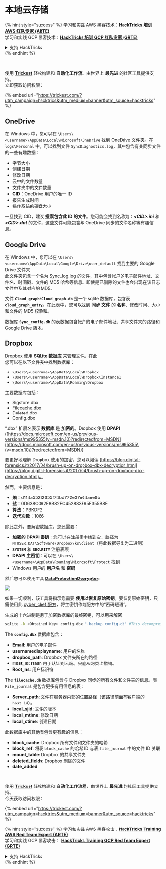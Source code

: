 # 本地云存储

{% hint style="success" %}
学习和实践 AWS 黑客技术：<img src="/.gitbook/assets/arte.png" alt="" data-size="line">[**HackTricks 培训 AWS 红队专家 (ARTE)**](https://training.hacktricks.xyz/courses/arte)<img src="/.gitbook/assets/arte.png" alt="" data-size="line">\
学习和实践 GCP 黑客技术：<img src="/.gitbook/assets/grte.png" alt="" data-size="line">[**HackTricks 培训 GCP 红队专家 (GRTE)**<img src="/.gitbook/assets/grte.png" alt="" data-size="line">](https://training.hacktricks.xyz/courses/grte)

<details>

<summary>支持 HackTricks</summary>

* 查看 [**订阅计划**](https://github.com/sponsors/carlospolop)!
* **加入** 💬 [**Discord 群组**](https://discord.gg/hRep4RUj7f) 或 [**Telegram 群组**](https://t.me/peass) 或 **关注** 我们的 **Twitter** 🐦 [**@hacktricks\_live**](https://twitter.com/hacktricks\_live)**.**
* **通过向** [**HackTricks**](https://github.com/carlospolop/hacktricks) 和 [**HackTricks Cloud**](https://github.com/carlospolop/hacktricks-cloud) GitHub 仓库提交 PR 分享黑客技巧。

</details>
{% endhint %}

<figure><img src="../../../.gitbook/assets/image (3) (1) (1) (1) (1) (1) (1).png" alt=""><figcaption></figcaption></figure>

\
使用 [**Trickest**](https://trickest.com/?utm\_campaign=hacktrics\&utm\_medium=banner\&utm\_source=hacktricks) 轻松构建和 **自动化工作流**，由世界上 **最先进** 的社区工具提供支持。\
立即获取访问权限：

{% embed url="https://trickest.com/?utm_campaign=hacktrics&utm_medium=banner&utm_source=hacktricks" %}

## OneDrive

在 Windows 中，您可以在 `\Users\<username>\AppData\Local\Microsoft\OneDrive` 找到 OneDrive 文件夹。在 `logs\Personal` 中，可以找到文件 `SyncDiagnostics.log`，其中包含有关同步文件的一些有趣数据：

* 字节大小
* 创建日期
* 修改日期
* 云中的文件数量
* 文件夹中的文件数量
* **CID**：OneDrive 用户的唯一 ID
* 报告生成时间
* 操作系统的硬盘大小

一旦找到 CID，建议 **搜索包含此 ID 的文件**。您可能会找到名称为：_**\<CID>.ini**_ 和 _**\<CID>.dat**_ 的文件，这些文件可能包含与 OneDrive 同步的文件名称等有趣信息。

## Google Drive

在 Windows 中，您可以在 `\Users\<username>\AppData\Local\Google\Drive\user_default` 找到主要的 Google Drive 文件夹\
此文件夹包含一个名为 Sync\_log.log 的文件，其中包含帐户的电子邮件地址、文件名、时间戳、文件的 MD5 哈希等信息。即使是已删除的文件也会出现在该日志文件中及其对应的 MD5。

文件 **`Cloud_graph\Cloud_graph.db`** 是一个 sqlite 数据库，包含表 **`cloud_graph_entry`**。在此表中，您可以找到 **同步** **文件** 的 **名称**、修改时间、大小和文件的 MD5 校验和。

数据库 **`Sync_config.db`** 的表数据包含帐户的电子邮件地址、共享文件夹的路径和 Google Drive 版本。

## Dropbox

Dropbox 使用 **SQLite 数据库** 来管理文件。在此\
您可以在以下文件夹中找到数据库：

* `\Users\<username>\AppData\Local\Dropbox`
* `\Users\<username>\AppData\Local\Dropbox\Instance1`
* `\Users\<username>\AppData\Roaming\Dropbox`

主要数据库包括：

* Sigstore.dbx
* Filecache.dbx
* Deleted.dbx
* Config.dbx

“.dbx” 扩展名表示 **数据库** 是 **加密的**。Dropbox 使用 **DPAPI** ([https://docs.microsoft.com/en-us/previous-versions/ms995355(v=msdn.10)?redirectedfrom=MSDN](https://docs.microsoft.com/en-us/previous-versions/ms995355\(v=msdn.10\)?redirectedfrom=MSDN))

要更好地理解 Dropbox 使用的加密，您可以阅读 [https://blog.digital-forensics.it/2017/04/brush-up-on-dropbox-dbx-decryption.html](https://blog.digital-forensics.it/2017/04/brush-up-on-dropbox-dbx-decryption.html)。

然而，主要信息是：

* **熵**：d114a55212655f74bd772e37e64aee9b
* **盐**：0D638C092E8B82FC452883F95F355B8E
* **算法**：PBKDF2
* **迭代次数**：1066

除此之外，要解密数据库，您还需要：

* **加密的 DPAPI 密钥**：您可以在注册表中找到它，路径为 `NTUSER.DAT\Software\Dropbox\ks\client`（将此数据导出为二进制）
* **`SYSTEM`** 和 **`SECURITY`** 注册表项
* **DPAPI 主密钥**：可以在 `\Users\<username>\AppData\Roaming\Microsoft\Protect` 找到
* Windows 用户的 **用户名** 和 **密码**

然后您可以使用工具 [**DataProtectionDecryptor**](https://nirsoft.net/utils/dpapi\_data\_decryptor.html)**:**

![](<../../../.gitbook/assets/image (448).png>)

如果一切顺利，该工具将指示您需要 **使用以恢复原始密钥**。要恢复原始密钥，只需使用此 [cyber\_chef 配方](https://gchq.github.io/CyberChef/#recipe=Derive\_PBKDF2\_key\(%7B'option':'Hex','string':'98FD6A76ECB87DE8DAB4623123402167'%7D,128,1066,'SHA1',%7B'option':'Hex','string':'0D638C092E8B82FC452883F95F355B8E'%7D\))，将主密钥作为配方中的“密码短语”。

生成的十六进制是用于加密数据库的最终密钥，可以用来解密：
```bash
sqlite -k <Obtained Key> config.dbx ".backup config.db" #This decompress the config.dbx and creates a clear text backup in config.db
```
The **`config.dbx`** 数据库包含：

* **Email**: 用户的电子邮件
* **usernamedisplayname**: 用户的名称
* **dropbox\_path**: Dropbox 文件夹所在的路径
* **Host\_id: Hash** 用于认证到云端。只能从网页上撤销。
* **Root\_ns**: 用户标识符

The **`filecache.db`** 数据库包含与 Dropbox 同步的所有文件和文件夹的信息。表 `File_journal` 是包含更多有用信息的表：

* **Server\_path**: 文件在服务器内部的位置路径（该路径前面有客户端的 `host_id`）。
* **local\_sjid**: 文件的版本
* **local\_mtime**: 修改日期
* **local\_ctime**: 创建日期

此数据库中的其他表包含更有趣的信息：

* **block\_cache**: Dropbox 所有文件和文件夹的哈希
* **block\_ref**: 将表 `block_cache` 的哈希 ID 与表 `file_journal` 中的文件 ID 关联
* **mount\_table**: Dropbox 的共享文件夹
* **deleted\_fields**: Dropbox 删除的文件
* **date\_added**

<figure><img src="../../../.gitbook/assets/image (3) (1) (1) (1) (1) (1) (1).png" alt=""><figcaption></figcaption></figure>

\
使用 [**Trickest**](https://trickest.com/?utm\_campaign=hacktrics\&utm\_medium=banner\&utm\_source=hacktricks) 轻松构建和 **自动化工作流程**，由世界上 **最先进** 的社区工具提供支持。\
今天获取访问权限：

{% embed url="https://trickest.com/?utm_campaign=hacktrics&utm_medium=banner&utm_source=hacktricks" %}

{% hint style="success" %}
学习和实践 AWS 黑客攻击：<img src="/.gitbook/assets/arte.png" alt="" data-size="line">[**HackTricks Training AWS Red Team Expert (ARTE)**](https://training.hacktricks.xyz/courses/arte)<img src="/.gitbook/assets/arte.png" alt="" data-size="line">\
学习和实践 GCP 黑客攻击： <img src="/.gitbook/assets/grte.png" alt="" data-size="line">[**HackTricks Training GCP Red Team Expert (GRTE)**<img src="/.gitbook/assets/grte.png" alt="" data-size="line">](https://training.hacktricks.xyz/courses/grte)

<details>

<summary>支持 HackTricks</summary>

* 查看 [**订阅计划**](https://github.com/sponsors/carlospolop)!
* **加入** 💬 [**Discord 群组**](https://discord.gg/hRep4RUj7f) 或 [**Telegram 群组**](https://t.me/peass) 或 **在 Twitter 上关注** 🐦 [**@hacktricks\_live**](https://twitter.com/hacktricks\_live)**.**
* **通过向** [**HackTricks**](https://github.com/carlospolop/hacktricks) 和 [**HackTricks Cloud**](https://github.com/carlospolop/hacktricks-cloud) GitHub 仓库提交 PR 来分享黑客技巧。

</details>
{% endhint %}
